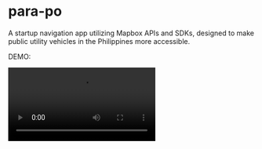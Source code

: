 # para-po
A startup navigation app utilizing Mapbox APIs and SDKs, designed to make public utility vehicles in the Philippines more accessible.

DEMO:

<video src="https://github.com/user-attachments/assets/24d41a4f-f7d9-41de-b0ed-329e9b931baa"></video>










